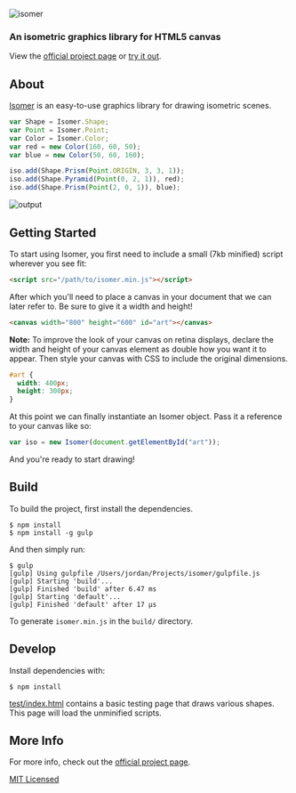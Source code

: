 ![isomer](https://i.cloudup.com/kQrnH2x5XE-3000x3000.png)

### An isometric graphics library for HTML5 canvas

View the [official project page](http://jdan.github.io/isomer/) or [try it out](http://codepen.io/jdan/pen/HmGCz/left/?editors=001).

## About

[Isomer](http://jdan.github.io/isomer/) is an easy-to-use graphics library for drawing isometric scenes.

```javascript
var Shape = Isomer.Shape;
var Point = Isomer.Point;
var Color = Isomer.Color;
var red = new Color(160, 60, 50);
var blue = new Color(50, 60, 160);

iso.add(Shape.Prism(Point.ORIGIN, 3, 3, 1));
iso.add(Shape.Pyramid(Point(0, 2, 1)), red);
iso.add(Shape.Prism(Point(2, 0, 1)), blue);
```

![output](https://i.cloudup.com/V_jJ8lRpZV-300x300.png)

## Getting Started

To start using Isomer, you first need to include a small (7kb minified) script wherever you see fit:

```html
<script src="/path/to/isomer.min.js"></script>
```

After which you'll need to place a canvas in your document that we can later refer to. Be sure to give it a width and height!

```html
<canvas width="800" height="600" id="art"></canvas>
```

**Note:** To improve the look of your canvas on retina displays, declare the width and height of your canvas element as double how you want it to appear. Then style your canvas with CSS to include the original dimensions.

```css
#art {
  width: 400px;
  height: 300px;
}
```

At this point we can finally instantiate an Isomer object. Pass it a reference to your canvas like so:

```javascript
var iso = new Isomer(document.getElementById("art"));
```

And you're ready to start drawing!

## Build

To build the project, first install the dependencies.

```
$ npm install
$ npm install -g gulp
```

And then simply run:

```
$ gulp
[gulp] Using gulpfile /Users/jordan/Projects/isomer/gulpfile.js
[gulp] Starting 'build'...
[gulp] Finished 'build' after 6.47 ms
[gulp] Starting 'default'...
[gulp] Finished 'default' after 17 μs
```

To generate `isomer.min.js` in the `build/` directory.

## Develop

Install dependencies with:

```
$ npm install
```

[test/index.html](https://github.com/jdan/isomer/blob/master/test/index.html) contains a basic testing page that draws various shapes. This page will load the unminified scripts.

## More Info

For more info, check out the [official project page](http://jdan.github.io/isomer).

[MIT Licensed](https://github.com/jdan/isomer/blob/master/LICENSE)
